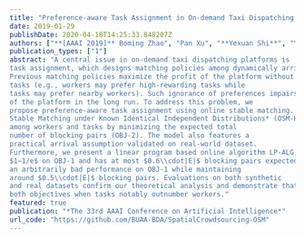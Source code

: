 ```yaml
---
title: "Preference-aware Task Assignment in On-demand Taxi Dispatching: An Online Stable Matching Approach"
date: 2019-01-29
publishDate: 2020-04-18T14:25:33.848207Z
authors: ["**[AAAI 2019]** Boming Zhao", "Pan Xu", "**Yexuan Shi**", "Yongxin Tong", "Zimu Zhou", "Yuxiang Zeng"]
publication_types: ["1"]
abstract: "A central issue in on-demand taxi dispatching platforms is
task assignment, which designs matching policies among dynamically arrived drivers (workers) and passengers (tasks).
Previous matching policies maximize the profit of the platform without considering the preferences of workers and
tasks (e.g., workers may prefer high-rewarding tasks while
tasks may prefer nearby workers). Such ignorance of preferences impairs user experience and will decrease the profit
of the platform in the long run. To address this problem, we
propose preference-aware task assignment using online stable matching. Specifically, we define a new model, *Online
Stable Matching under Known Identical Independent Distributions* (OSM-KIID). It not only maximizes the expected total profits (OBJ-1), but also tries to satisfy the preferences
among workers and tasks by minimizing the expected total
number of blocking pairs (OBJ-2). The model also features a
practical arrival assumption validated on real-world dataset.
Furthermore, we present a linear program based online algorithm LP-ALG, which achieves an online ratio of at least
$1−1/e$ on OBJ-1 and has at most $0.6\\cdot|E|$ blocking pairs expectedly, where $|E|$ is the total number of edges in the compatible graph. We also show that a natural Greedy can have
an arbitrarily bad performance on OBJ-1 while maintaining
around $0.5\\cdot|E|$ blocking pairs. Evaluations on both synthetic
and real datasets confirm our theoretical analysis and demonstrate that LP-ALG strictly dominates all the baselines on
both objectives when tasks notably outnumber workers."
featured: true
publication: "*The 33rd AAAI Conference on Artificial Intelligence*"
url_code: "https://github.com/BUAA-BDA/SpatialCrowdsourcing-OSM"
---
```


